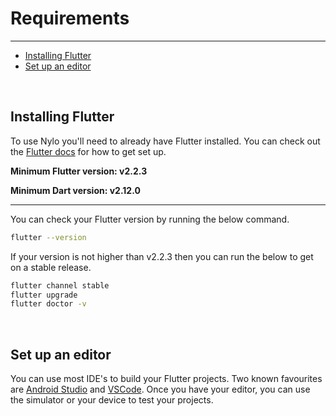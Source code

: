 # Requirements

---

<a name="section-1"></a>
- [Installing Flutter](#installing-flutter "Installing Flutter")
- [Set up an editor](#set-up-an-editor "Set up an editor")

<a name="introduction"></a>
<br>
## Installing Flutter

To use Nylo you'll need to already have Flutter installed. You can check out the [Flutter docs](https://flutter.dev/docs/get-started/install) for how to get set up.

**Minimum Flutter version: v2.2.3**

**Minimum Dart version: v2.12.0**

---

You can check your Flutter version by running the below command.

``` bash
flutter --version
```

If your version is not higher than v2.2.3 then you can run the below to get on a stable release.

``` bash
flutter channel stable
flutter upgrade
flutter doctor -v
```

<a name="set-up-an-editor"></a>
<br>

## Set up an editor

You can use most IDE's to build your Flutter projects. Two known favourites are [Android Studio](https://developer.android.com/studio) and [VSCode](https://code.visualstudio.com/).
Once you have your editor, you can use the simulator or your device to test your projects.
